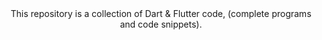 <center> This repository is a collection of Dart & Flutter code, (complete programs and code snippets). </center>
